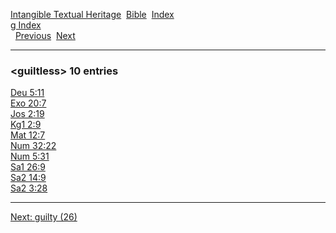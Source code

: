 [Intangible Textual Heritage](../../index)  [Bible](../index) 
[Index](index)   
[g Index](_g_)  
  [Previous](c04986)  [Next](c04988) 

------------------------------------------------------------------------

### &lt;guiltless&gt; 10 entries

[Deu 5:11](../kjv/deu005.htm#011)  
[Exo 20:7](../kjv/exo020.htm#007)  
[Jos 2:19](../kjv/jos002.htm#019)  
[Kg1 2:9](../kjv/kg1002.htm#009)  
[Mat 12:7](../kjv/mat012.htm#007)  
[Num 32:22](../kjv/num032.htm#022)  
[Num 5:31](../kjv/num005.htm#031)  
[Sa1 26:9](../kjv/sa1026.htm#009)  
[Sa2 14:9](../kjv/sa2014.htm#009)  
[Sa2 3:28](../kjv/sa2003.htm#028)  

------------------------------------------------------------------------

[Next: guilty (26)](c04988)
